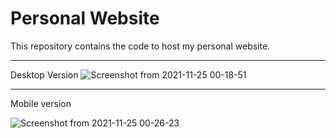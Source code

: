 # Personal Website
This repository contains the code to host my personal website.


***
Desktop Version
![Screenshot from 2021-11-25 00-18-51](https://user-images.githubusercontent.com/77779003/143297661-d268c9ab-3cc4-4388-9ae9-e060d673dbb1.png)


***
Mobile version

![Screenshot from 2021-11-25 00-26-23](https://user-images.githubusercontent.com/77779003/143298167-7ffcc8a8-2e44-4040-bc12-118e8085db1d.png)


